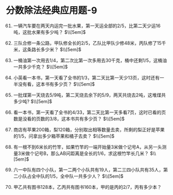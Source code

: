 # 分数除法经典应用题-9

61. 一辆汽车要在两天内运完一批水果，第一天运全部的2/5，比第二天少运16吨，这批水果有多少吨？
$\\[5em]$

62. 三队合修一条公路，甲队修全长的2/5，乙队比甲队少修48米，丙队修了15千米，这条路长多少米？
$\\[5em]$

63. 一桶油第一次用去1/4，第二次比第一次多用去30千克，桶中还剩1/5，这桶油一共多少千克？
$\\[5em]$

64. 小英看一本书，第一天看了全书的1/3，第二天比第一天少13页，这时还有一半没有看，这本书有多少页？
$\\[5em]$

65. 一批煤第一天烧去5/9吨，第二天烧去余下的5/9，两天共烧去2吨，这堆煤共多少吨?
$\\[5em]$

66. 看一本书，第一天看了全书的4/33，第二天比第一天多看7页，这时已看的页数是没看的页数的3/8，这本书共有多少页？
$\\[5em]$

67. 商店有苹果200箱，梨120箱，分别取出相等数量去卖，所剩的梨正好是苹果的1/5，问拿出多少箱苹果和橘子去卖？
$\\[5em]$

68. 有一根不到6米长的竹竿，如果竹竿的一端开始量3米做个记号A，从另一头测量3米做个记号B，那么AB问距离是全长的1/6，求这根竹竿长几米？
$\\[5em]$

69. 六一中队有四个小队，第一二两个小队共有19人，第二三四小队共有35人，第二小队占全中队的1/5，全中队一共多少人？
$\\[5em]$

70. 甲乙共有图书128本，乙丙共有图书160本，甲的是丙的2/7，丙有多少本？

